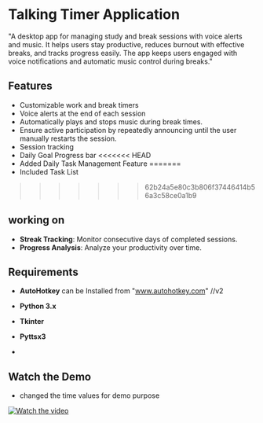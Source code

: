# Talking Timer Application

"A desktop app for managing study and break sessions with voice alerts and music.
It helps users stay productive, reduces burnout with effective breaks, and tracks progress easily. 
The app keeps users engaged with voice notifications and automatic music control during breaks."

## Features

- Customizable work and break timers
- Voice alerts at the end of each session
- Automatically plays and stops music during break times.
- Ensure active participation by repeatedly announcing until the user manually restarts the session.
- Session tracking
- Daily Goal Progress bar
<<<<<<< HEAD
- Added Daily Task Management Feature 
=======
- Included Task List 
>>>>>>> 62b24a5e80c3b806f37446414b56a3c58ce0a1b9


## working on 
- **Streak Tracking**: Monitor consecutive days of completed sessions.
- **Progress Analysis**: Analyze your productivity over time.

## Requirements

- **AutoHotkey** can be Installed from "www.autohotkey.com" //v2
  
- **Python 3.x**
- **Tkinter**
- **Pyttsx3**
- 
## Watch the Demo
- changed the time values for demo purpose
  
[![Watch the video](https://img.youtube.com/vi/Y7_T-ADH60Y/0.jpg)](https://youtu.be/6E9Ijr21oNM?si=hthmlFCFJJpTvsBd)

